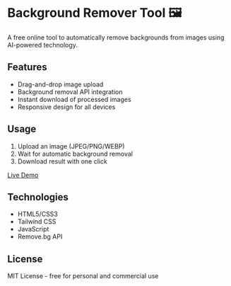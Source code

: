 # Background Remover Tool 🖼️

A free online tool to automatically remove backgrounds from images using AI-powered technology.

## Features
- Drag-and-drop image upload
- Background removal API integration
- Instant download of processed images
- Responsive design for all devices

## Usage
1. Upload an image (JPEG/PNG/WEBP)
2. Wait for automatic background removal
3. Download result with one click

[Live Demo](https://<your-username>.github.io/background-remover)

## Technologies
- HTML5/CSS3
- Tailwind CSS
- JavaScript
- Remove.bg API

## License
MIT License - free for personal and commercial use
